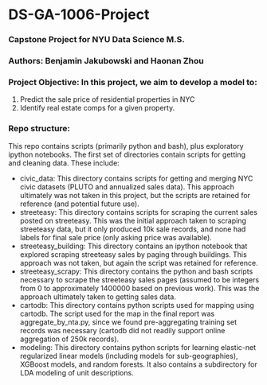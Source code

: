 # DS-GA-1006-Project

### Capstone Project for NYU Data Science M.S.
### Authors: Benjamin Jakubowski and Haonan Zhou

### Project Objective: In this project, we aim to develop a model to:
1. Predict the sale price of residential properties in NYC
2. Identify real estate comps for a given property.


### Repo structure:
This repo contains scripts (primarily python and bash), plus exploratory ipython notebooks. The first set of directories contain scripts for getting and cleaning data. These include:
- civic_data: This directory contains scripts for getting and merging NYC civic datasets (PLUTO and annualized sales data). This approach ultimately was not taken in this project, but the scripts are retained for reference (and potential future use).
- streeteasy: This directory contains scripts for scraping the current sales posted on streeteasy. This was the initial approach taken to scraping streeteasy data, but it only produced 10k sale records, and none had labels for final sale price (only asking price was available).
- streeteasy_building: This directory contains an ipython notebook that explored scraping streeteasy sales by paging through buildings. This approach was not taken, but again the script was retained for reference.
- streeteasy_scrapy: This directory contains the python and bash scripts necessary to scrape the streeteasy sales pages (assumed to be integers from 0 to approximately 1400000 based on previous work). This was the approach ultimately taken to getting sales data.
- cartodb: This directory contains python scripts used for mapping using cartodb. The script used for the map in the final report was aggregate_by_nta.py, since we found pre-aggregating training set records was necessary (cartodb did not readily support online aggregation of 250k records).
- modeling: This directory contains python scripts for learning elastic-net regularized linear models (including models for sub-geographies), XGBoost models, and random forests. It also contains a subdirectory for LDA modeling of unit descriptions.

